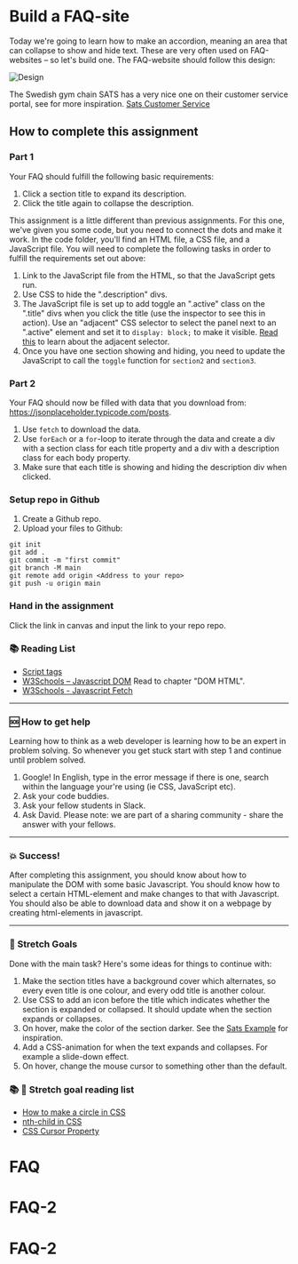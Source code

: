 # Build a FAQ-site

Today we're going to learn how to make an accordion, meaning an area that can collapse to show and hide text. These are very often used on FAQ-websites – so let's build one. The FAQ-website should follow this design:

![Design](https://github.com/davidshore/chas_accordion/blob/main/FAQ-design.png?raw=true)

The Swedish gym chain SATS has a very nice one on their customer service portal, see for more inspiration. [Sats Customer Service](https://www.sats.se/kundservice/)

## How to complete this assignment

### Part 1

Your FAQ should fulfill the following basic requirements:

1. Click a section title to expand its description.
2. Click the title again to collapse the description.

This assignment is a little different than previous assignments. For this one, we've given you some code, but you need to connect the dots and make it work. In the code folder, you'll find an HTML file, a CSS file, and a JavaScript file. You will need to complete the following tasks in order to fulfill the requirements set out above:

1. Link to the JavaScript file from the HTML, so that the JavaScript gets run.
1. Use CSS to hide the ".description" divs.
1. The JavaScript file is set up to add toggle an ".active" class on the ".title" divs when you click the title (use the inspector to see this in action). Use an "adjacent" CSS selector to select the panel next to an ".active" element and set it to `display: block;` to make it visible. [Read this](https://developer.mozilla.org/en-US/docs/Web/CSS/Adjacent_sibling_selectors) to learn about the adjacent selector.
1. Once you have one section showing and hiding, you need to update the JavaScript to call the `toggle` function for `section2` and `section3`.

### Part 2

Your FAQ should now be filled with data that you download from: https://jsonplaceholder.typicode.com/posts.

1. Use `fetch` to download the data.
1. Use `forEach` or a `for`-loop to iterate through the data and create a div with a section class for each title property and a div with a description class for each body property.
1. Make sure that each title is showing and hiding the description div when clicked.

### Setup repo in Github

1. Create a Github repo.
2. Upload your files to Github:

```
git init
git add .
git commit -m "first commit"
git branch -M main
git remote add origin <Address to your repo>
git push -u origin main
```

### Hand in the assignment

Click the link in canvas and input the link to your repo repo.

### :books: Reading List

- [Script tags](https://www.w3schools.com/tags/att_script_src.asp)
- [W3Schools – Javascript DOM](https://www.w3schools.com/js/js_htmldom.asp) Read to chapter "DOM HTML".
- [W3Schools - Javascript Fetch](https://www.w3schools.com/js/js_api_fetch.asp)

---

### :sos: How to get help

Learning how to think as a web developer is learning how to be an expert in problem solving. So whenever you get stuck start with step 1 and continue until problem solved.

1. Google! In English, type in the error message if there is one, search within the language your're using (ie CSS, JavaScript etc).
2. Ask your code buddies.
3. Ask your fellow students in Slack.
4. Ask David. Please note: we are part of a sharing community - share the answer with your fellows.

---

### :boom: Success!

After completing this assignment, you should know about how to manipulate the DOM with some basic Javascript. You should know how to select a certain HTML-element and make changes to that with Javascript. You should also be able to download data and show it on a webpage by creating html-elements in javascript.

---

### :runner: Stretch Goals

Done with the main task? Here's some ideas for things to continue with:

1. Make the section titles have a background cover which alternates, so every even title is one colour, and every odd title is another colour.
1. Use CSS to add an icon before the title which indicates whether the section is expanded or collapsed. It should update when the section expands or collapses.
1. On hover, make the color of the section darker. See the [Sats Example](https://www.sats.se/kundservice/) for inspiration.
1. Add a CSS-animation for when the text expands and collapses. For example a slide-down effect.
1. On hover, change the mouse cursor to something other than the default.

### :books: :runner: Stretch goal reading list

- [How to make a circle in CSS](https://davidwalsh.name/css-circles)
- [nth-child in CSS](https://developer.mozilla.org/en-US/docs/Web/CSS/:nth-child)
- [CSS Cursor Property](https://developer.mozilla.org/en-US/docs/Web/CSS/cursor)
# FAQ
# FAQ-2
# FAQ-2

